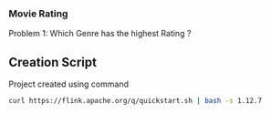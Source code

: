 ### Movie Rating

Problem 1:
Which Genre has the highest Rating ?

## Creation Script

Project created using command
```bash
curl https://flink.apache.org/q/quickstart.sh | bash -s 1.12.7
```